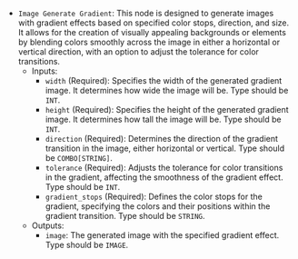 - `Image Generate Gradient`: This node is designed to generate images with gradient effects based on specified color stops, direction, and size. It allows for the creation of visually appealing backgrounds or elements by blending colors smoothly across the image in either a horizontal or vertical direction, with an option to adjust the tolerance for color transitions.
    - Inputs:
        - `width` (Required): Specifies the width of the generated gradient image. It determines how wide the image will be. Type should be `INT`.
        - `height` (Required): Specifies the height of the generated gradient image. It determines how tall the image will be. Type should be `INT`.
        - `direction` (Required): Determines the direction of the gradient transition in the image, either horizontal or vertical. Type should be `COMBO[STRING]`.
        - `tolerance` (Required): Adjusts the tolerance for color transitions in the gradient, affecting the smoothness of the gradient effect. Type should be `INT`.
        - `gradient_stops` (Required): Defines the color stops for the gradient, specifying the colors and their positions within the gradient transition. Type should be `STRING`.
    - Outputs:
        - `image`: The generated image with the specified gradient effect. Type should be `IMAGE`.

